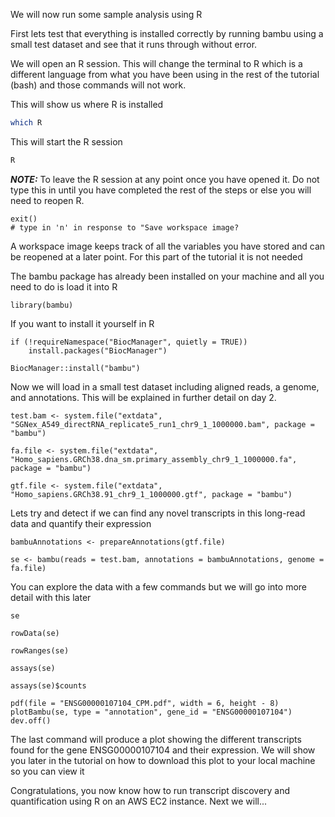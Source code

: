 We will now run some sample analysis using R

First lets test that everything is installed correctly by running bambu using a small test dataset and see that it runs through without error.

We will open an R session. This will change the terminal to R which is a different language from what you have been using in the rest of the tutorial (bash) and those commands will not work. 

This will show us where R is installed
```bash
which R
```

This will start the R session
```bash
R
```

***NOTE:*** To leave the R session at any point once you have opened it. Do not type this in until you have completed the rest of the steps or else you will need to reopen R. 
```rscript
exit()
# type in 'n' in response to "Save workspace image?
```
A workspace image keeps track of all the variables you have stored and can be reopened at a later point. For this part of the tutorial it is not needed

The bambu package has already been installed on your machine and all you need to do is load it into R
```rscript
library(bambu)
```

If you want to install it yourself in R
```rscript
if (!requireNamespace("BiocManager", quietly = TRUE))
    install.packages("BiocManager")

BiocManager::install("bambu")
```

Now we will load in a small test dataset including aligned reads, a genome, and annotations. This will be explained in further detail on day 2.

```rscript
test.bam <- system.file("extdata", "SGNex_A549_directRNA_replicate5_run1_chr9_1_1000000.bam", package = "bambu")
  
fa.file <- system.file("extdata", "Homo_sapiens.GRCh38.dna_sm.primary_assembly_chr9_1_1000000.fa", package = "bambu")

gtf.file <- system.file("extdata", "Homo_sapiens.GRCh38.91_chr9_1_1000000.gtf", package = "bambu")
```

Lets try and detect if we can find any novel transcripts in this long-read data and quantify their expression

```
bambuAnnotations <- prepareAnnotations(gtf.file)

se <- bambu(reads = test.bam, annotations = bambuAnnotations, genome = fa.file)
```

You can explore the data with a few commands but we will go into more detail with this later
```rscript
se
```
```rscript
rowData(se)
```
```rscript
rowRanges(se)
```
```rscript
assays(se)
```
```rscript
assays(se)$counts
```
```rscript
pdf(file = "ENSG00000107104_CPM.pdf", width = 6, height - 8)
plotBambu(se, type = "annotation", gene_id = "ENSG00000107104")
dev.off()
```
The last command will produce a plot showing the different transcripts found for the gene ENSG00000107104 and their expression. We will show you later in the tutorial on how to download this plot to your local machine so you can view it

Congratulations, you now know how to run transcript discovery and quantification using R on an AWS EC2 instance. Next we will...
